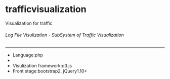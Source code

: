 trafficvisualization
====================

Visualization for traffic

<h6>Log File Visulization - SubSystem of Traffic Visualization</h6>
<hr>
<ul>
  <li>Language:php<li><li>Visulization framework:d3.js</li><li>Front stage:bootstrap2, jQuery1.10+</li>
<ul>
